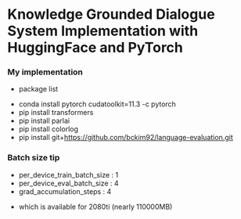 # Knowledge Grounded Dialogue System Implementation with HuggingFace and PyTorch

### My implementation 
- package list
* conda install pytorch cudatoolkit=11.3 -c pytorch
* pip install transformers
* pip install parlai
* pip install colorlog
* pip install git+https://github.com/bckim92/language-evaluation.git


### Batch size tip
- per_device_train_batch_size : 1
- per_device_eval_batch_size : 4
- grad_accumulation_steps : 4
* which is available for 2080ti (nearly 110000MB)